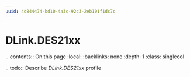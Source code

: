 ```yaml
---
uuid: 4d844474-bd10-4a3c-92c3-2eb101f1dc7c
---
```



# DLink.DES21xx

.. contents:: On this page
    :local:
    :backlinks: none
    :depth: 1
    :class: singlecol

.. todo::
    Describe *DLink.DES21xx* profile

